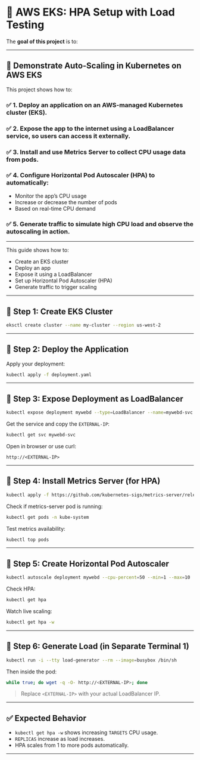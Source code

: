 # 🚀 AWS EKS: HPA Setup with Load Testing

The **goal of this project** is to:

---

## 🎯 **Demonstrate Auto-Scaling in Kubernetes on AWS EKS**

This project shows how to:

### ✅ 1. **Deploy an application** on an AWS-managed Kubernetes cluster (EKS).

### ✅ 2. **Expose the app** to the internet using a **LoadBalancer service**, so users can access it externally.

### ✅ 3. **Install and use Metrics Server** to collect CPU usage data from pods.

### ✅ 4. **Configure Horizontal Pod Autoscaler (HPA)** to automatically:

* Monitor the app’s CPU usage
* Increase or decrease the number of pods
* Based on real-time CPU demand

### ✅ 5. **Generate traffic** to simulate high CPU load and **observe the autoscaling in action**.

---


This guide shows how to:

* Create an EKS cluster
* Deploy an app
* Expose it using a LoadBalancer
* Set up Horizontal Pod Autoscaler (HPA)
* Generate traffic to trigger scaling

---



## 🔹 Step 1: Create EKS Cluster

```bash
eksctl create cluster --name my-cluster --region us-west-2
```

---

## 🔹 Step 2: Deploy the Application

Apply your deployment:

```bash
kubectl apply -f deployment.yaml
```

---

## 🔹 Step 3: Expose Deployment as LoadBalancer

```bash
kubectl expose deployment mywebd --type=LoadBalancer --name=mywebd-svc --port=80
```

Get the service and copy the `EXTERNAL-IP`:

```bash
kubectl get svc mywebd-svc
```

Open in browser or use curl:

```
http://<EXTERNAL-IP>
```

---

## 🔹 Step 4: Install Metrics Server (for HPA)

```bash
kubectl apply -f https://github.com/kubernetes-sigs/metrics-server/releases/latest/download/components.yaml
```

Check if metrics-server pod is running:

```bash
kubectl get pods -n kube-system
```

Test metrics availability:

```bash
kubectl top pods
```

---

## 🔹 Step 5: Create Horizontal Pod Autoscaler

```bash
kubectl autoscale deployment mywebd --cpu-percent=50 --min=1 --max=10
```

Check HPA:

```bash
kubectl get hpa
```

Watch live scaling:

```bash
kubectl get hpa -w
```

---

## 🔹 Step 6: Generate Load (in Separate Terminal 1)

```bash
kubectl run -i --tty load-generator --rm --image=busybox /bin/sh
```

Then inside the pod:

```sh
while true; do wget -q -O- http://<EXTERNAL-IP>; done
```

> Replace `<EXTERNAL-IP>` with your actual LoadBalancer IP.

---

## ✅ Expected Behavior

* `kubectl get hpa -w` shows increasing `TARGETS` CPU usage.
* `REPLICAS` increase as load increases.
* HPA scales from 1 to more pods automatically.

---
